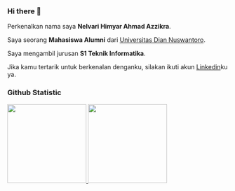 ### Hi there 👋

Perkenalkan nama saya **Nelvari Himyar Ahmad Azzikra**.<br>

Saya seorang **Mahasiswa Alumni** dari [Universitas Dian Nuswantoro](https://dinus.ac.id/).<br>

Saya mengambil jurusan **S1 Teknik Informatika**.<br>

Jika kamu tertarik untuk berkenalan denganku, silakan ikuti akun [Linkedin](https://www.linkedin.com/in/nelvarihimyar?utm_source=share&utm_campaign=share_via&utm_content=profile&utm_medium=android_app)ku ya.<br>

### Github Statistic
<p align="left">
<a href="https://github.com/Nelvari">
  <img height="180em" src="https://github-readme-stats-eight-theta.vercel.app/api?username=Nelvari&show_icons=true&theme=algolia&include_all_commits=true&count_private=true"/>
  <img height="180em" src="https://github-readme-stats-eight-theta.vercel.app/api/top-langs/?username=Nelvari&layout=compact&layout=compact&theme=algolia"/>
</a>
</p>

<!--
**Nelvari/Nelvari** is a ✨ _special_ ✨ repository because its `README.md` (this file) appears on your GitHub profile.

Here are some ideas to get you started:

- 🔭 I’m currently working on ...
- 🌱 I’m currently learning ...
- 👯 I’m looking to collaborate on ...
- 🤔 I’m looking for help with ...
- 💬 Ask me about ...
- 📫 How to reach me: ...
- 😄 Pronouns: ...
- ⚡ Fun fact: ...
-->

